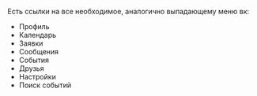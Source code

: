 Есть ссылки на все необходимое, аналогично выпадающему меню вк:
* Профиль
* Календарь
* Заявки
* Сообщения
* События
* Друзья
* Настройки
* Поиск событий
